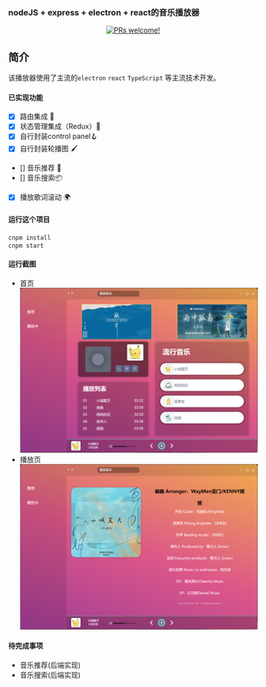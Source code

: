 ### nodeJS + express + electron + react的音乐播放器

<p align="center">
   <a href="https://reactnative.dev/docs/contributing">
    <img src="https://img.shields.io/badge/PRs-welcome-brightgreen.svg" alt="PRs welcome!" />
  </a>
</p>

## 简介

该播放器使用了主流的`electron` `react` `TypeScript` 等主流技术开发。

#### 已实现功能

- [x] 路由集成 🧭
- [x] 状态管理集成（Redux）🍍
- [x] 自行封装control panel🪝
- [x] 自行封装轮播图 🖌️
- []  音乐推荐 🌹
- []  音乐搜索📦
- [x] 播放歌词滚动 🌍

#### 运行这个项目
```shell
cnpm install
cnpm start
```

#### 运行截图

- 首页
![first](./picture/first.png)
- 播放页
![sec](./picture/second.png)

#### 待完成事项
- 音乐推荐(后端实现)
- 音乐搜索(后端实现)


